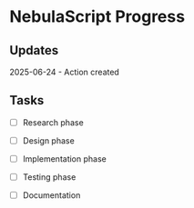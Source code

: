 # NebulaScript Progress

## Updates

2025-06-24 - Action created

## Tasks

- [ ] Research phase
- [ ] Design phase
- [ ] Implementation phase
- [ ] Testing phase
- [ ] Documentation

